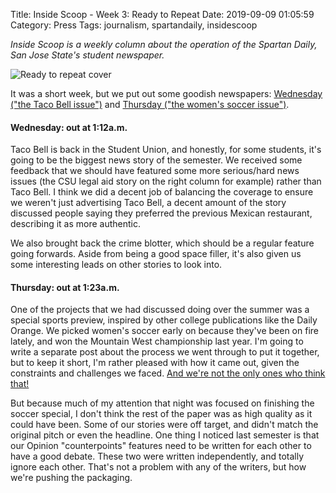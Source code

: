 Title: Inside Scoop - Week 3: Ready to Repeat
Date: 2019-09-09 01:05:59
Category: Press
Tags: journalism, spartandaily, insidescoop

*Inside Scoop is a weekly column about the operation of the Spartan Daily, San Jose State's student newspaper.*

![Ready to repeat cover]({static}/images/ready_to_repeat.png)

It was a short week, but we put out some goodish newspapers: [Wednesday ("the Taco Bell issue")](https://scholarworks.sjsu.edu/cgi/viewcontent.cgi?article=1048&context=spartan_daily_2019) and [Thursday ("the women's soccer issue")](https://scholarworks.sjsu.edu/cgi/viewcontent.cgi?article=1049&context=spartan_daily_2019).

#### Wednesday: out at 1:12a.m.

Taco Bell is back in the Student Union, and honestly, for some students, it's going to be the biggest news story of the semester. We received some feedback that we should have featured some more serious/hard news issues (the CSU legal aid story on the right column for example) rather than Taco Bell. I think we did a decent job of balancing the coverage to ensure we weren't just advertising Taco Bell, a decent amount of the story discussed people saying they preferred the previous Mexican restaurant, describing it as more authentic.

We also brought back the crime blotter, which should be a regular feature going forwards. Aside from being a good space filler, it's also given us some interesting leads on other stories to look into.

#### Thursday: out at 1:23a.m.

One of the projects that we had discussed doing over the summer was a special sports preview, inspired by other college publications like the Daily Orange. We picked women's soccer early on because they've been on fire lately, and won the Mountain West championship last year. I'm going to write a separate post about the process we went through to put it together, but to keep it short, I'm rather pleased with how it came out, given the constraints and challenges we faced. [And we're not the only ones who think that!](https://twitter.com/SjsuTuite/status/1169796832865611777)

But because much of my attention that night was focused on finishing the soccer special, I don't think the rest of the paper was as high quality as it could have been. Some of our stories were off target, and didn't match the original pitch or even the headline. One thing I noticed last semester is that our Opinion "counterpoints" features need to be written for each other to have a good debate. These two were written independently, and totally ignore each other. That's not a problem with any of the writers, but how we're pushing the packaging.


